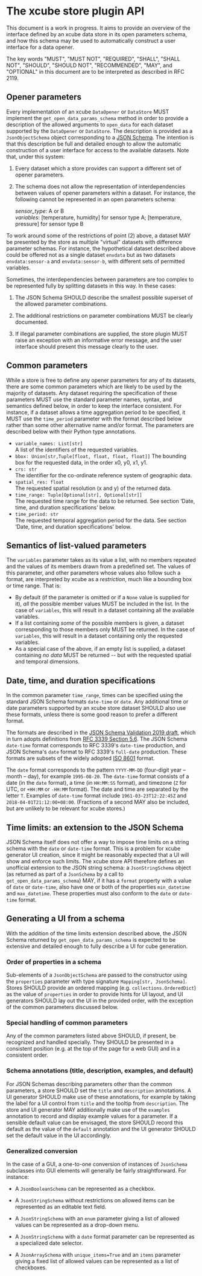 # The xcube store plugin API

This document is a work in progress. It aims to provide an overview of the
interface defined by an xcube data store in its open parameters schema, and
how this schema may be used to automatically construct a user interface for
a data opener.

The key words "MUST", "MUST NOT", "REQUIRED", "SHALL", "SHALL NOT", "SHOULD",
"SHOULD NOT", "RECOMMENDED", "MAY", and "OPTIONAL" in this document are to be
interpreted as described in RFC 2119.

## Opener parameters

Every implementation of an xcube `DataOpener` or `DataStore` MUST implement
the `get_open_data_params_schema` method in order to provide a description of
the allowed arguments to `open_data` for each dataset supported by the
`DataOpener` or `DataStore`. The description is provided as a
`JsonObjectSchema` object corresponding to a [JSON
Schema](https://json-schema.org/). The intention is that this description be
full and detailed enough to allow the automatic construction of a user
interface for access to the available datasets. Note that, under this system:

  1. Every dataset which a store provides can support a different set of
     opener parameters.

  2. The schema does not allow the representation of interdependencies
     between values of opener parameters within a dataset. For
     instance, the following cannot be represented in an open
     parameters schema:
     
     *sensor_type*: A or B  
     *variables*: [temperature, humidity] for sensor type A;
                  [temperature, pressure] for sensor type B

To work around some of the restrictions of point (2) above, a dataset MAY be
presented by the store as multiple "virtual" datasets with difference
parameter schemas. For instance, the hypothetical dataset described above
could be offered not as a single dataset `envdata` but as two datasets
`envdata:sensor-a` and `envdata:sensor-b`, with different sets of permitted
variables.

Sometimes, the interdependencies between parameters are too complex to
be represented fully by splitting datasets in this way. In these cases:

  1. The JSON Schema SHOULD describe the smallest possible superset of the
     allowed parameter combinations.

  2. The additional restrictions on parameter combinations MUST be clearly
     documented.

  3. If illegal parameter combinations are supplied, the store plugin MUST
     raise an exception with an informative error message, and the user
     interface should present this message clearly to the user.

## Common parameters

While a store is free to define any opener parameters for any of its datasets,
there are some common parameters which are likely to be used by the majority
of datasets. Any dataset requiring the specification of these parameters MUST
use the standard parameter names, syntax, and semantics defined below, in
order to keep the interface consistent. For instance, if a dataset allows a
time aggregation period to be specified, it MUST use the `time_period`
parameter with the format described below rather than some other alternative
name and/or format. The parameters are described below with their Python type
annotations.

 - `variable_names: List[str]`  
   A list of the identifiers of the requested variables.
 - `bbox: Union[str,Tuple[float, float, float, float]]`
   The bounding box for the requested data, in the order x0, y0, x1, y1.
 - `crs: str`  
   The identifier for the co-ordinate reference system of geographic data.
 - `spatial_res: float`  
   The requested spatial resolution (x and y) of the returned data.
 - `time_range: Tuple[Optional[str], Optional[str]]`  
   The requested time range for the data to be returned. See section
   ‘Date, time, and duration specifications’ below.
 - `time_period: str`  
   The requested temporal aggregation period for the data. See section
   ‘Date, time, and duration specifications’ below.

## Semantics of list-valued parameters

The `variables` parameter takes as its value a list, with no members repeated
and the values of its members drawn from a predefined set. The values of this
parameter, and other parameters whose values also follow such a format, are
interpreted by xcube as a *restriction*, much like a bounding box or time
range. That is:

 - By default (if the parameter is omitted or if a `None` value is supplied
   for it), *all* the possible member values MUST be included in the list. In
   the case of `variables`, this will result in a dataset containing all the
   available variables.
 - If a list containing *some* of the possible members is given, a dataset
   corresponding to those members only MUST be returned. In the case of
   `variables`, this will result in a dataset containing only the requested
   variables.
 - As a special case of the above, if an empty list is supplied, a dataset
   containing *no data* MUST be returned -- but with the requested spatial and
   temporal dimensions.

## Date, time, and duration specifications

In the common parameter `time_range`, times can be specified using the
standard JSON Schema formats `date-time` or `date`. Any additional time or
date parameters supported by an xcube store dataset SHOULD also use these
formats, unless there is some good reason to prefer a different format.

The formats are described in the [JSON Schema Validation 2019
draft](https://json-schema.org/draft/2019-09/json-schema-validation.html#rfc.section.7.3.1),
which in turn adopts definitions from [RFC 3339 Section
5.6](https://tools.ietf.org/html/rfc3339#section-5.6). The JSON Schema
`date-time` format corresponds to RFC 3339's `date-time` production, and JSON
Schema's `date` format to RFC 3339's `full-date` production. These formats are
subsets of the widely adopted [ISO
8601](https://en.wikipedia.org/wiki/ISO_8601) format.

The `date` format corresponds to the pattern `YYYY-MM-DD` (four-digit year –
month – day), for example `1995-08-20`. The `date-time` format consists of a
date (in the `date` format), a time (in `HH:MM:SS` format), and timezone (`Z`
for UTC, or `+HH:MM` or `-HH:MM` format).  The date and time are separated by
the letter `T`. Examples of `date-time` format include `1961-03-23T12:22:45Z`
and `2018-04-01T21:12:00+08:00`. (Fractions of a second MAY also be included,
but are unlikely to be relevant for xcube stores.)

## Time limits: an extension to the JSON Schema

JSON Schema itself does not offer a way to impose time limits on a string
schema with the `date` or `date-time` format. This is a problem for xcube
generator UI creation, since it might be reasonably expected that a UI will
show and enforce such limits. The xcube store API therefore defines an
unofficial extension to the JSON string schema: a `JsonStringSchema` object
(as returned as part of a `JsonSchema` by a call to
`get_open_data_params_schema`) MAY, if it has a `format` property with a value
of `date` or `date-time`, also have one or both of the properties
`min_datetime` and `max_datetime`. These properties must also conform to the
`date` or `date-time` format.

## Generating a UI from a schema

With the addition of the time limits extension described above, the JSON
Schema returned by `get_open_data_params_schema` is expected to be extensive
and detailed enough to fully describe a UI for cube generation.

### Order of properties in a schema

Sub-elements of a `JsonObjectSchema` are passed to the constructor using the
`properties` parameter with type signature `Mapping[str, JsonSchema]`.  Stores
SHOULD provide an ordered mapping (e.g. `collections.OrderedDict`) as the
value of `properties` in order to provide hints for UI layout, and UI
generators SHOULD lay out the UI in the provided order, with the exception
of the common parameters discussed below.

### Special handling of common parameters

Any of the common parameters listed above SHOULD, if present, be recognized
and handled specially. They SHOULD be presented in a consistent position
(e.g. at the top of the page for a web GUI) and in a consistent order.

### Schema annotations (title, description, examples, and default)

For JSON Schemas describing parameters other than the common parameters, a
store SHOULD set the `title` and `description` annotations. A UI generator
SHOULD make use of these annotations, for example by taking the label for a UI
control from `title` and the tooltip from `description`. The store and UI
generator MAY additionally make use of the `examples` annotation to record and
display example values for a parameter. If a sensible default value can be
envisaged, the store SHOULD record this default as the value of the `default`
annotation and the UI generator SHOULD set the default value in the UI
accordingly.

### Generalized conversion 

In the case of a GUI, a one-to-one conversion of instances of `JsonSchema`
subclasses into GUI elements will generally be fairly straightforward. For
instance:

 - A `JsonBooleanSchema` can be represented as a checkbox.

 - A `JsonStringSchema` without restrictions on allowed items can be
   represented as an editable text field.

 - A `JsonStringSchema` with an `enum` parameter giving a list of allowed
   values can be represented as a drop-down menu.

 - A `JsonStringSchema` with a `date` format parameter can be represented as
   a specialized date selector.

 - A `JsonArraySchema` with `unique_items=True` and an `items` parameter
   giving a fixed list of allowed values can be represented as a list of
   checkboxes.


